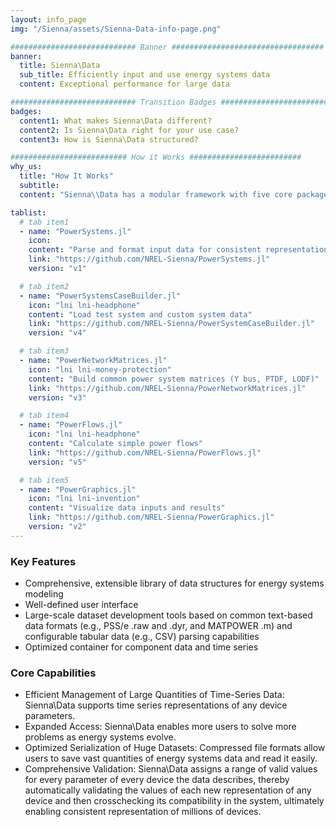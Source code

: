 ```yaml
---
layout: info_page
img: "/Sienna/assets/Sienna-Data-info-page.png"

############################ Banner ##################################
banner:
  title: Sienna\Data
  sub_title: Efficiently input and use energy systems data
  content: Exceptional performance for large data

############################ Transition Badges ##################################
badges:
  content1: What makes Sienna\Data different?
  content2: Is Sienna\Data right for your use case?
  content3: How is Sienna\Data structured? 

########################## How it Works #########################
why_us:
  title: "How It Works"
  subtitle: 
  content: "Sienna\\Data has a modular framework with five core packages written in the Julia programming language. Use whichever combination is right for your use case. All packages are open-source, free to use, and have a command-line interface. See the Sienna Documentation Hub for each package's documentation, general installation instructions, and tutorials."

tablist:
  # tab item1
  - name: "PowerSystems.jl"
    icon: 
    content: "Parse and format input data for consistent representation"
    link: "https://github.com/NREL-Sienna/PowerSystems.jl"
    version: "v1"

  # tab item2
  - name: "PowerSystemsCaseBuilder.jl"
    icon: "lni lni-headphone"
    content: "Load test system and custom system data"
    link: "https://github.com/NREL-Sienna/PowerSystemCaseBuilder.jl"
    version: "v4"

  # tab item3
  - name: "PowerNetworkMatrices.jl"
    icon: "lni lni-money-protection"
    content: "Build common power system matrices (Y bus, PTDF, LODF)"
    link: "https://github.com/NREL-Sienna/PowerNetworkMatrices.jl"
    version: "v3"

  # tab item4
  - name: "PowerFlows.jl"
    icon: "lni lni-headphone"
    content: "Calculate simple power flows"
    link: "https://github.com/NREL-Sienna/PowerFlows.jl"
    version: "v5"

  # tab item5
  - name: "PowerGraphics.jl"
    icon: "lni lni-invention"
    content: "Visualize data inputs and results"
    link: "https://github.com/NREL-Sienna/PowerGraphics.jl"
    version: "v2"
---
```


### Key Features

- Comprehensive, extensible library of data structures for energy systems modeling
- Well-defined user interface
- Large-scale dataset development tools based on common text-based data formats (e.g., PSS/e .raw and .dyr, and MATPOWER .m) and configurable tabular data (e.g., CSV)
parsing capabilities
- Optimized container for component data and time series

### Core Capabilities

- Efficient Management of Large Quantities of Time-Series Data: Sienna\Data supports time series representations of any device parameters.
- Expanded Access: Sienna\Data enables more users to solve more problems as energy systems evolve.
- Optimized Serialization of Huge Datasets: Compressed file formats allow users to save vast quantities of energy systems data and read it easily.
- Comprehensive Validation: Sienna\Data assigns a range of valid values for every parameter of every device the data describes, thereby automatically validating the values of each new representation of any device and then crosschecking its compatibility in the system, ultimately enabling consistent representation of millions of devices.